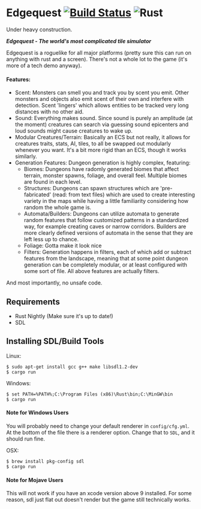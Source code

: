 # Edgequest [![Build Status](https://travis-ci.org/surrsurus/edgequest.svg?branch=master)](https://travis-ci.org/surrsurus/edgequest) ![Rust](https://img.shields.io/badge/language-rust-orange.svg)

Under heavy construction.


***Edgequest - The world's most complicated tile simulator***

Edgequest is a roguelike for all major platforms (pretty sure this can run on anything with rust and a screen). There's not a whole lot to the game (it's more of a tech demo anyway).

#### Features:
  - Scent: Monsters can smell you and track you by scent you emit. Other monsters and objects also emit scent of their own and interfere with detection. Scent 'lingers' which allows entities to be tracked very long distances with no other aid.
  - Sound: Everything makes sound. Since sound is purely an amplitude (at the moment) creatures can search via guessing sound epicenters and loud sounds might cause creatures to wake up.
  - Modular Creatures/Terrain: Basically an ECS but not really, it allows for creatures traits, stats, AI, tiles, to all be swapped out modularly whenever you want. It's a bit more rigid than an ECS, though it works similarly.
  - Generation Features: Dungeon generation is highly complex, featuring:
    - Biomes: Dungeons have radomly generated biomes that affect terrain, monster spawns, foliage, and overall feel. Multiple biomes are found in each level.
    - Structures: Dungeons can spawn structures which are 'pre-fabricated' (read: from text files) which are used to create interesting variety in the maps while having a little familiarity considering how random the whole game is.
    - Automata/Builders: Dungeons can utilize automata to generate random features that follow customized patterns in a standardized way, for example creating caves or narrow corridors. Builders are more clearly defined versions of automata in the sense that they are left less up to chance.
    - Foliage: Gotta make it look nice
    - Filters: Generation happens in filters, each of which add or subtract features from the landscape, meaning that at some point dungeon generation can be completely modular, or at least configured with some sort of file. All above features are actually filters.

And most importantly, no unsafe code.

## Requirements

- Rust Nightly (Make sure it's up to date!)
- SDL

## Installing SDL/Build Tools

Linux:

```
$ sudo apt-get install gcc g++ make libsdl1.2-dev
$ cargo run
```

Windows:

```
$ set PATH=%PATH%;C:\Program Files (x86)\Rust\bin;C:\MinGW\bin
$ cargo run
```

#### Note for Windows Users

You will probably need to change your default renderer in `config/cfg.yml`. At the bottom of the file there is a renderer option. Change that to `SDL`, and it should run fine.

OSX:

```
$ brew install pkg-config sdl
$ cargo run
```

#### Note for Mojave Users

This will not work if you have an xcode version above 9 installed. For some reason, sdl just flat out doesn't render but the game still technically works.

